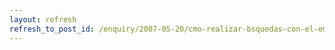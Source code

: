 ```yaml
---
layout: refresh
refresh_to_post_id: /enquiry/2007-05-20/cmo-realizar-bsquedas-con-el-emule-descargar-desde-otro-ordenador
---
```

